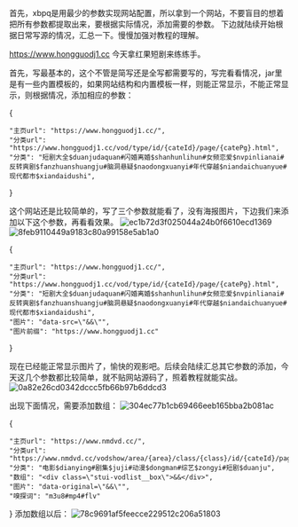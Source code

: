 首先，xbpq是用最少的参数实现网站配置，所以拿到一个网站，不要盲目的想着把所有参数都提取出来，要根据实际情况，添加需要的参数。
下边就陆续开始根据日常写源的情况，汇总一下。慢慢加强对教程的理解。

https://www.hongguodj1.cc  今天拿红果短剧来练练手。

首先，写最基本的，这个不管是简写还是全写都需要写的，写完看看情况，jar里是有一些内置模板的，如果网站结构和内置模板一样，则能正常显示，不能正常显示，则根据情况，添加相应的参数：

{

    "主页url": "https://www.hongguodj1.cc/",
    "分类url": "https://www.hongguodj1.cc/vod/type/id/{cateId}/page/{catePg}.html",	
    "分类": "短剧大全$duanjudaquan#闪婚离婚$shanhunlihun#女频恋爱$nvpinlianai#反转爽剧$fanzhuanshuangju#脑洞悬疑$naodongxuanyi#年代穿越$niandaichuanyue#现代都市$xiandaidushi",
  }

这个网站还是比较简单的，写了三个参数就能看了，没有海报图片，下边我们来添加以下这个参数，再看看效果。
![ec1b72d3f025044a24b0f6610ecd1369](https://github.com/user-attachments/assets/f4086243-36c5-4899-ab48-d33390cdb5d2)    ![8feb9110449a9183c80a99158e5ab1a0](https://github.com/user-attachments/assets/a6e2d855-875e-4d26-b5e9-75b56171c34f)

{

    "主页url": "https://www.hongguodj1.cc/",
    "分类url": "https://www.hongguodj1.cc/vod/type/id/{cateId}/page/{catePg}.html",	
    "分类": "短剧大全$duanjudaquan#闪婚离婚$shanhunlihun#女频恋爱$nvpinlianai#反转爽剧$fanzhuanshuangju#脑洞悬疑$naodongxuanyi#年代穿越$niandaichuanyue#现代都市$xiandaidushi",
    "图片": "data-src=\"&&\"",
    "图片前缀": "https://www.hongguodj1.cc"
    
  }

  现在已经能正常显示图片了，愉快的观影吧。后续会陆续汇总其它参数的添加，今天这几个参数都比较简单，就不贴网站源码了，照着教程就能实战。
  ![0a82e26cd0342dccc5fb66b97b6ddcd3](https://github.com/user-attachments/assets/f15e6c77-f805-45f2-81b2-0ea8e93161cf)

  出现下面情况，需要添加数组：
  ![304ec77b1cb69466eeb165bba2b081ac](https://github.com/user-attachments/assets/6c699a30-88a9-4ae6-a176-51bb621520f9)

  {
  
    "主页url": "https://www.nmdvd.cc/",
    "分类url": "https://www.nmdvd.cc/vodshow/area/{area}/class/{class}/id/{cateId}/page/{catePg}/year/{year}.html",  
    "分类": "电影$dianying#剧集$juji#动漫$dongman#综艺$zongyi#短剧$duanju",
    "数组": "<div class=\"stui-vodlist__box\">&&</div>",
    "图片": "data-original=\"&&\"",
    "嗅探词": "m3u8#mp4#flv"
    
  }
  添加数组以后：
  ![78c9691af5feecce229512c206a51803](https://github.com/user-attachments/assets/c0f62141-a04e-40ad-881f-1749e7c089ba)




